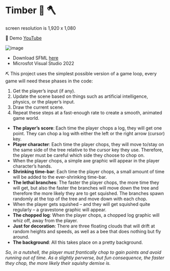 # Timber :deciduous_tree: :axe:
screen resolution is 1,920 x 1,080

:evergreen_tree: Demo [YouTube](https://youtu.be/gm4AyWtesWc)

![image](https://user-images.githubusercontent.com/61749814/185092622-a4bd07dc-082f-450b-9941-8de6d08b42e6.png)


- Download SFML [here](https://www.sfml-dev.org/download/sfml/2.5.1/)
- Microsfot Visual Studio 2022 

:pick: This project uses the simplest possible version of a game loop, every game will need these phases in the code:

1. Get the player’s input (if any).
2. Update the scene based on things such as artificial intelligence, physics, or the player’s input.
3. Draw the current scene.
4. Repeat these steps at a fast-enough rate to create a smooth, animated game world.

- **The player’s score**: Each time the player chops a log, they will get one point. They can chop a log with either the left or the right arrow (cursor) key.
- **Player character**: Each time the player chops, they will move to/stay on the same side of the tree relative to the cursor key they use. Therefore, the player must be careful which side they choose to chop on.
- When the player chops, a simple axe graphic will appear in the player character’s hands.
- **Shrinking time-bar**: Each time the player chops, a small amount of time will be added to the ever-shrinking time-bar.
- **The lethal branches**: The faster the player chops, the more time they will get, but also the faster the branches will move down the tree and therefore the more likely they are to get squished. The branches spawn randomly at the top of the tree and move down with each chop.
- When the player gets squished – and they will get squished quite regularly – a gravestone graphic will appear.
- **The chopped log**: When the player chops, a chopped log graphic will whiz off, away from the player.
- **Just for decoration**: There are three floating clouds that will drift at random heights and speeds, as well as a bee that does nothing but fly around.
- **The background**: All this takes place on a pretty background.

*So, in a nutshell, the player must frantically chop to gain points and avoid running out of time. As a slightly perverse, but fun consequence, the faster they chop, the more likely their squishy demise is.*
